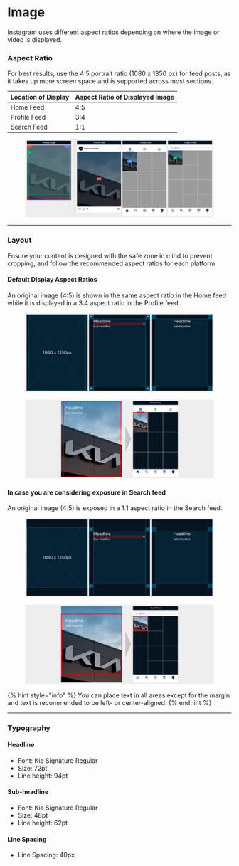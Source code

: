 # Image

Instagram uses different aspect ratios depending on where the image or video is displayed.

### Aspect Ratio&#x20;

For best results, use the 4:5 portrait ratio (1080 x 1350 px) for feed posts, as it takes up more screen space and is supported across most sections.

| Location of Display | Aspect Ratio of Displayed Image |
| ------------------- | ------------------------------- |
| Home Feed           | 4:5                             |
| Profile Feed        | 3:4                             |
| Search Feed         | 1:1                             |

<figure><img src="../../../.gitbook/assets/IG-image-ratio.jpg" alt=""><figcaption></figcaption></figure>

***

### Layout

Ensure your content is designed with the safe zone in mind to prevent cropping, and follow the recommended aspect ratios for each platform.

#### Default Display Aspect Ratios

An original image (4:5) is shown in the same aspect ratio in the Home feed while it is displayed in a 3:4 aspect ratio in the Profile feed.

<figure><img src="../../../.gitbook/assets/IG-image-3;4.jpg" alt=""><figcaption></figcaption></figure>

<figure><img src="../../../.gitbook/assets/ex-IG-image-3;4 (1).jpg" alt=""><figcaption></figcaption></figure>

#### In case you are considering exposure in Search feed

An original image (4:5) is exposed in a 1:1 aspect ratio in the Search feed.

<figure><img src="../../../.gitbook/assets/IG-image-1;1.jpg" alt=""><figcaption></figcaption></figure>

<figure><img src="../../../.gitbook/assets/ex-IG-image-1;1.jpg" alt=""><figcaption></figcaption></figure>

{% hint style="info" %}
You can place text in all areas except for the margin and text is recommended to be left- or center-aligned.
{% endhint %}

***

### Typography

#### Headline

* Font: Kia Signature Regular&#x20;
* Size: 72pt&#x20;
* Line height: 94pt

#### Sub-headline

* Font: Kia Signature Regular&#x20;
* Size: 48pt&#x20;
* Line height: 62pt

#### Line Spacing

* Line Spacing: 40px





